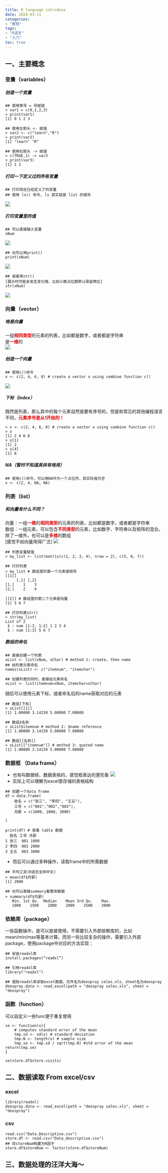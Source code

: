 ```yaml
---
title: R language introduce
date: 2024-03-11
categories:
- "教程"
tags:
- "R语言"
- "入门"
toc: true
---
```


## 一、主要概念

### 变量（variables）
##### 创造一个变量
```
## 使用等号 = 号赋值
> var1 = c(0,1,2,3)          
> print(var1)
[1] 0 1 2 3

## 使用左箭头 <- 赋值
> var2 <- c("learn","R")  
> print(var2)
[1] "learn" "R"
   
## 使用右箭头 -> 赋值
> c(TRUE,1) -> var3
> print(var3)
[1] 1 1          
```
##### 打印一下定义过的所有变量
```
## 打印现在已经定义了的变量
## 使用 ls() 命令, ls 其实就是 list 的缩写
```
![](R-ls.png)

##### 打印变量里的值
```
## 可以直接输入变量
xNum
```
![](R-va.png)

```
## 也可以用print()
print(xNum)
```
![](R-print.png)

```
## 或者用str()
[展示时可能会发生变化哦，比如小数点位数默认保留两位]
str(xNum)
```
![](R-str.png)

### 向量（vector）
##### 啥是向量 
一组<font color="#dd0000">**相同类型**</font>的元素的列表，比如都是数字，或者都是字符串  
是<font color="#dd0000">**一维**</font>的  
![](R-vector.png)
  
##### 创造一个向量  
```
## 使用c()命令
x <- c(2, 4, 6, 8) # create a vector x using combine function c()
```
![](R-create-vector.png)

##### 下标（index）   
既然是列表，那么其中的每个元素自然是要有序号的，但是和常见的其他编程语言不同，<font color="#dd0000">**元素序号是从1开始的！**</font><br />
```
> x <- c(2, 4, 6, 8) # create a vector x using combine function c()
> x
[1] 2 4 6 8
> x[1]
[1] 2
> x[4]
[1] 8
```
##### NA（暂时不知道具体有啥用）
```
## 使用c()命令，可以用NA作为一个占位符，其实际值为空
x <- c(2, 4, NA, NA) 
```

### 列表（list）
##### 和向量有什么不同？   
向量：一组<font color="#dd0000">**一维**</font>的<font color="#dd0000">**相同类型**</font>的元素的列表，比如都是数字，或者都是字符串  
数组：一组元素，可以包含<font color="#dd0000">**不同类型**</font>的元素，比如数字、字符串以及矩阵的混合。除了一维外，也可以是<font color="#dd0000">**多维**</font>的数组    
[感觉不如向量用得广泛]
![](R-vector.png)
```
## 列表变量赋值
> my_list <- list(matrix(c(1, 2, 3, 4), nrow = 2), c(5, 6, 7))

## 打印列表
> my_list # 数组里的第一个元素是矩阵
[[1]]
     [,1] [,2]
[1,]    1    3
[2,]    2    4

[[2]] # 数组里的第二个元素是向量
[1] 5 6 7

## 打印列表str()
> str(my_list)
List of 2
 $ : num [1:2, 1:2] 1 2 3 4
 $ : num [1:3] 5 6 7
```
##### 数组的命名   
```
## 直接创建一个列表
xList <- list(xNum, xChar) # method 1: create, then name 
## 给列表元素命名
names(xList) <- c("itemnum", "itemchar")

## 创建列表的同时，直接给元素命名
xList <- list(itemnum=xNum, itemchar=xChar)
```
随后可以使用元素下标，或者命名后的name获取对应的元素
```
## 数组[下标]
> xList[[1]]
[1] 1.00000 3.14159 5.00000 7.00000
```

```
## 数组$名称
> xList$itemnum # method 2: $name reference
[1] 1.00000 3.14159 5.00000 7.00000
```

```
## 数组[[名称]]
> xList[["itemnum"]] # method 3: quoted name
[1] 1.00000 3.14159 5.00000 7.00000
```

### 数据框 （Data frame）   
- 也有叫数据帧、数据表格的，感觉框表达的更形象
![](R-data-frame.png)
- 实际上可以理解为excel里存储的表格结构
```
## 创建一个data frame
df = data.frame(
    姓名 = c("张三", "李四", "王五"),
    工号 = c("001","002","003"),
    月薪 = c(1000, 2000, 3000)
    
)

print(df) # 查看 table 数据
  姓名 工号 月薪
1 张三  001 1000
2 李四  002 2000
3 王五  003 3000
```
- 而后可以通过多种操作，读取frame中的所需数据
```
## 平均工资(R语言支持中文)
> mean(df$月薪)
[1] 2000

## 也可以直接summary看整体数据
> summary(df$月薪)
   Min. 1st Qu.  Median    Mean 3rd Qu.    Max. 
   1000    1500    2000    2000    2500    3000
```

### 依赖库（package）  
一些函数操作，是可以直接使用，不需要引入外部依赖库的，比如mean/min/max等基本计算。而另一些比较复杂的操作，需要引入外部package，使用package中对应的方法实现：
```
## 安装readxl库
install.packages(“readxl”)

## 引用readxl库
library("readxl")

## 借助readxl库读取excel数据，文件名为deospray sales.xls，sheet名为deospray
deospray.data <- read_excel(path = "deospray sales.xls", sheet = "deospray")
```

### 函数（function）   
可以自定义一些func便于重复使用
```
se <- function(x){
    # computes standard error of the mean
    tmp.sd <- sd(x) # standard deviation
    tmp.N <- length(x) # sample size
    tmp.se <- tmp.sd / sqrt(tmp.N) #std error of the mean return(tmp.se)
}

se(store.df$store.visits)
```

## 二、数据读取 From excel/csv

### excel
```
library(readxl)
deospray.data <- read_excel(path = "deospray sales.xls", sheet = "deospray")
```

### csv
```
read.csv("Data_Descriptive.csv")
store.df <- read.csv("Data_descriptive.csv") 
## 将storeNum构建为R因子
store.df$storeNum <- factor(store.df$storeNum)
```

## 三、数据处理的汪洋大海～
